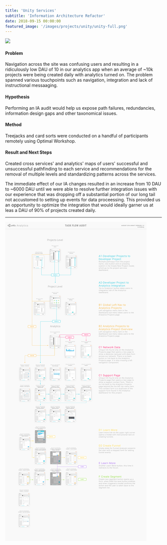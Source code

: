 ```yaml
---
title: 'Unity Services'
subtitle: 'Information Architecture Refactor'
date: 2018-09-15 00:00:00
featured_image: '/images/projects/unity/unity-full.png'
---
```



<div class="gallery" data-columns="1">
<img src="/images/projects/unity/services-map.jpg" >
</div>

#### Problem 
Navigation across the site was confusing users and resulting in a ridiculously low DAU of 10 in our analytics app when an average of ~10k projects were being created daily with analytics turned on. The problem spanned various touchpoints such as navigation, integration and lack of instructional messaaging.   

#### Hypothesis
Performing an IA audit would help us expose path failures, redundancies, information design gaps and other taxonomical issues.  

#### Method
Treejacks and card sorts were conducted on a handful of participants remotely using Optimal Workshop. 

#### Result and Next Steps
Created cross services' and analytics' maps of users' successful and unsuccessful pathfinding to each service and recommendations for the removal of multiple levels and standardizing patterns across the services.

The immediate effect of our IA changes resulted in an increase from 10 DAU to ~6000 DAU until we were able to resolve further integration issues with our experience that was dropping off a substantial portion of our long tail not accustomed to setting up events for data proceessing. This provided us an opportunity to optimize the integration that would ideally garner us at leas a DAU of 90% of projects created daily.   


---
<div class="gallery" data-columns="1">
<img src="/images/projects/unity/17.png" >
</div>


